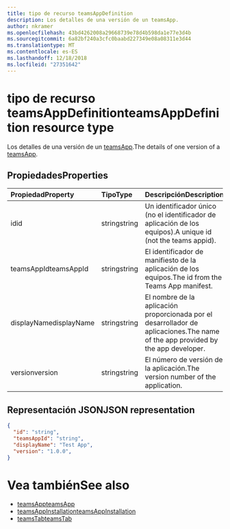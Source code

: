 ```yaml
---
title: tipo de recurso teamsAppDefinition
description: Los detalles de una versión de un teamsApp.
author: nkramer
ms.openlocfilehash: 43bd4262008a29668739e78d4b598da1e77e3d4b
ms.sourcegitcommit: 6a82bf240a3cfc0baabd227349e08a08311e3d44
ms.translationtype: MT
ms.contentlocale: es-ES
ms.lasthandoff: 12/18/2018
ms.locfileid: "27351642"
---
```

# <a name="teamsappdefinition-resource-type"></a><span data-ttu-id="f5ecd-103">tipo de recurso teamsAppDefinition</span><span class="sxs-lookup"><span data-stu-id="f5ecd-103">teamsAppDefinition resource type</span></span>



<span data-ttu-id="f5ecd-104">Los detalles de una versión de un [teamsApp](teamsapp.md).</span><span class="sxs-lookup"><span data-stu-id="f5ecd-104">The details of one version of a [teamsApp](teamsapp.md).</span></span>

## <a name="properties"></a><span data-ttu-id="f5ecd-105">Propiedades</span><span class="sxs-lookup"><span data-stu-id="f5ecd-105">Properties</span></span>

| <span data-ttu-id="f5ecd-106">Propiedad</span><span class="sxs-lookup"><span data-stu-id="f5ecd-106">Property</span></span>            | <span data-ttu-id="f5ecd-107">Tipo</span><span class="sxs-lookup"><span data-stu-id="f5ecd-107">Type</span></span>     | <span data-ttu-id="f5ecd-108">Descripción</span><span class="sxs-lookup"><span data-stu-id="f5ecd-108">Description</span></span> |
|:------------------- |:-------- |:----------- |
| <span data-ttu-id="f5ecd-109">id</span><span class="sxs-lookup"><span data-stu-id="f5ecd-109">id</span></span>                  | <span data-ttu-id="f5ecd-110">string</span><span class="sxs-lookup"><span data-stu-id="f5ecd-110">string</span></span>   | <span data-ttu-id="f5ecd-111">Un identificador único (no el identificador de aplicación de los equipos).</span><span class="sxs-lookup"><span data-stu-id="f5ecd-111">A unique id (not the teams appid).</span></span> |
| <span data-ttu-id="f5ecd-112">teamsAppId</span><span class="sxs-lookup"><span data-stu-id="f5ecd-112">teamsAppId</span></span>          | <span data-ttu-id="f5ecd-113">string</span><span class="sxs-lookup"><span data-stu-id="f5ecd-113">string</span></span>   | <span data-ttu-id="f5ecd-114">El identificador de manifiesto de la aplicación de los equipos.</span><span class="sxs-lookup"><span data-stu-id="f5ecd-114">The id from the Teams App manifest.</span></span> |
| <span data-ttu-id="f5ecd-115">displayName</span><span class="sxs-lookup"><span data-stu-id="f5ecd-115">displayName</span></span>         | <span data-ttu-id="f5ecd-116">string</span><span class="sxs-lookup"><span data-stu-id="f5ecd-116">string</span></span>   | <span data-ttu-id="f5ecd-117">El nombre de la aplicación proporcionada por el desarrollador de aplicaciones.</span><span class="sxs-lookup"><span data-stu-id="f5ecd-117">The name of the app provided by the app developer.</span></span> |
| <span data-ttu-id="f5ecd-118">version</span><span class="sxs-lookup"><span data-stu-id="f5ecd-118">version</span></span>             | <span data-ttu-id="f5ecd-119">string</span><span class="sxs-lookup"><span data-stu-id="f5ecd-119">string</span></span>   | <span data-ttu-id="f5ecd-120">El número de versión de la aplicación.</span><span class="sxs-lookup"><span data-stu-id="f5ecd-120">The version number of the application.</span></span> |

## <a name="json-representation"></a><span data-ttu-id="f5ecd-121">Representación JSON</span><span class="sxs-lookup"><span data-stu-id="f5ecd-121">JSON representation</span></span>

<!-- {
  "blockType": "resource",
  "@odata.type": "microsoft.graph.teamsAppDefinition",
  "baseType": "microsoft.graph.entity"
}-->

```json
{
  "id": "string",
  "teamsAppId": "string",
  "displayName": "Test App",
  "version": "1.0.0",
}
```

# <a name="see-also"></a><span data-ttu-id="f5ecd-122">Vea también</span><span class="sxs-lookup"><span data-stu-id="f5ecd-122">See also</span></span>

- [<span data-ttu-id="f5ecd-123">teamsApp</span><span class="sxs-lookup"><span data-stu-id="f5ecd-123">teamsApp</span></span>](teamsapp.md)
- [<span data-ttu-id="f5ecd-124">teamsAppInstallation</span><span class="sxs-lookup"><span data-stu-id="f5ecd-124">teamsAppInstallation</span></span>](teamsappinstallation.md)
- [<span data-ttu-id="f5ecd-125">teamsTab</span><span class="sxs-lookup"><span data-stu-id="f5ecd-125">teamsTab</span></span>](../resources/teamstab.md)

<!-- uuid: 8fcb5dbc-d5aa-4681-8e31-b001d5168d79
2015-10-25 14:57:30 UTC -->
<!-- {
  "type": "#page.annotation",
  "description": "teamsApp resource",
  "keywords": "",
  "section": "documentation",
  "tocPath": ""
}-->

